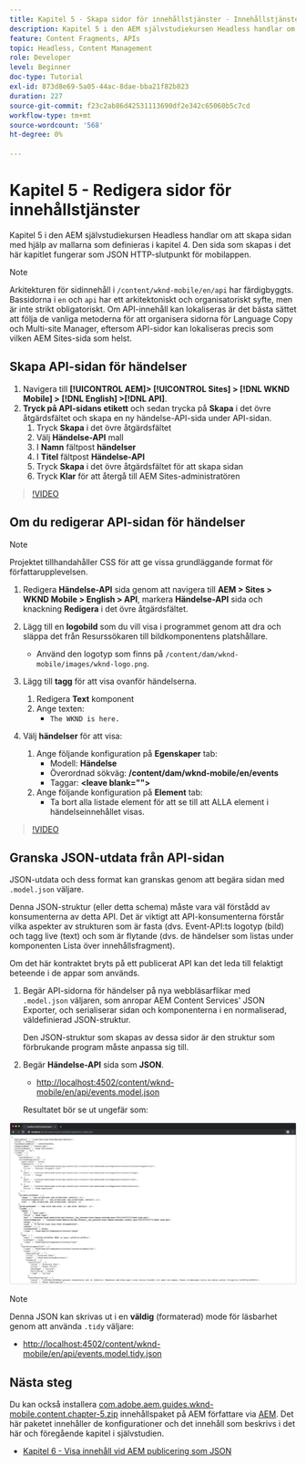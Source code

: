 ```yaml
---
title: Kapitel 5 - Skapa sidor för innehållstjänster - Innehållstjänster
description: Kapitel 5 i den AEM självstudiekursen Headless handlar om att skapa sidor från mallarna som definieras i kapitel 4. Dessa sidor fungerar som JSON HTTP-slutpunkter.
feature: Content Fragments, APIs
topic: Headless, Content Management
role: Developer
level: Beginner
doc-type: Tutorial
exl-id: 873d8e69-5a05-44ac-8dae-bba21f82b823
duration: 227
source-git-commit: f23c2ab86d42531113690df2e342c65060b5c7cd
workflow-type: tm+mt
source-wordcount: '568'
ht-degree: 0%

---
```


# Kapitel 5 - Redigera sidor för innehållstjänster

Kapitel 5 i den AEM självstudiekursen Headless handlar om att skapa sidan med hjälp av mallarna som definieras i kapitel 4. Den sida som skapas i det här kapitlet fungerar som JSON HTTP-slutpunkt för mobilappen.

>[!NOTE]
>
> Arkitekturen för sidinnehåll i `/content/wknd-mobile/en/api` har färdigbyggts. Bassidorna i `en` och `api` har ett arkitektoniskt och organisatoriskt syfte, men är inte strikt obligatoriskt. Om API-innehåll kan lokaliseras är det bästa sättet att följa de vanliga metoderna för att organisera sidorna för Language Copy och Multi-site Manager, eftersom API-sidor kan lokaliseras precis som vilken AEM Sites-sida som helst.

## Skapa API-sidan för händelser

1. Navigera till **[!UICONTROL AEM]> [!UICONTROL Sites] > [!DNL WKND Mobile] > [!DNL English] >[!DNL API]**.
1. **Tryck på API-sidans etikett** och sedan trycka på **Skapa** i det övre åtgärdsfältet och skapa en ny händelse-API-sida under API-sidan.
   1. Tryck **Skapa** i det övre åtgärdsfältet
   1. Välj **Händelse-API** mall
   1. I **Namn** fältpost **händelser**
   1. I **Titel** fältpost **Händelse-API**
   1. Tryck **Skapa** i det övre åtgärdsfältet för att skapa sidan
   1. Tryck **Klar** för att återgå till AEM Sites-administratören

>[!VIDEO](https://video.tv.adobe.com/v/28340?quality=12&learn=on)

## Om du redigerar API-sidan för händelser

>[!NOTE]
>
> Projektet tillhandahåller CSS för att ge vissa grundläggande format för författarupplevelsen.

1. Redigera **Händelse-API** sida genom att navigera till **AEM > Sites > WKND Mobile > English > API**, markera **Händelse-API** sida och knackning **Redigera** i det övre åtgärdsfältet.
1. Lägg till en **logobild** som du vill visa i programmet genom att dra och släppa det från Resurssökaren till bildkomponentens platshållare.
   * Använd den logotyp som finns på `/content/dam/wknd-mobile/images/wknd-logo.png`.

1. Lägg till **tagg** för att visa ovanför händelserna.
   1. Redigera **Text** komponent
   1. Ange texten:
      * `The WKND is here.`

1. Välj **händelser** för att visa:
   1. Ange följande konfiguration på **Egenskaper** tab:
      * Modell: **Händelse**
      * Överordnad sökväg: **/content/dam/wknd-mobile/en/events**
      * Taggar: **&lt;leave blank=&quot;&quot;>**
   1. Ange följande konfiguration på **Element** tab:
      * Ta bort alla listade element för att se till att ALLA element i händelseinnehållet visas.

>[!VIDEO](https://video.tv.adobe.com/v/28339?quality=12&learn=on)

## Granska JSON-utdata från API-sidan

JSON-utdata och dess format kan granskas genom att begära sidan med `.model.json` väljare.

Denna JSON-struktur (eller detta schema) måste vara väl förstådd av konsumenterna av detta API. Det är viktigt att API-konsumenterna förstår vilka aspekter av strukturen som är fasta (dvs. Event-API:ts logotyp (bild) och tagg live (text) och som är flytande (dvs. de händelser som listas under komponenten Lista över innehållsfragment).

Om det här kontraktet bryts på ett publicerat API kan det leda till felaktigt beteende i de appar som används.

1. Begär API-sidorna för händelser på nya webbläsarflikar med `.model.json` väljaren, som anropar AEM Content Services&#39; JSON Exporter, och serialiserar sidan och komponenterna i en normaliserad, väldefinierad JSON-struktur.

   Den JSON-struktur som skapas av dessa sidor är den struktur som förbrukande program måste anpassa sig till.

1. Begär **Händelse-API** sida som **JSON**.

   * [http://localhost:4502/content/wknd-mobile/en/api/events.model.json](http://localhost:4502/content/wknd-mobile/en/api/events.model.tidy.json)

   Resultatet bör se ut ungefär som:

![AEM Content Services JSON-utdata](assets/chapter-5/json-output.png)

>[!NOTE]
>
> Denna JSON kan skrivas ut i en **väldig** (formaterad) mode för läsbarhet genom att använda `.tidy` väljare:
> * [http://localhost:4502/content/wknd-mobile/en/api/events.model.tidy.json](http://localhost:4502/content/wknd-mobile/en/api/events.model.tidy.json)

## Nästa steg

Du kan också installera [com.adobe.aem.guides.wknd-mobile.content.chapter-5.zip](https://github.com/adobe/aem-guides-wknd-mobile/releases/latest) innehållspaket på AEM författare via [AEM](http://localhost:4502/crx/packmgr/index.jsp). Det här paketet innehåller de konfigurationer och det innehåll som beskrivs i det här och föregående kapitel i självstudien.

* [Kapitel 6 - Visa innehåll vid AEM publicering som JSON](./chapter-6.md)

